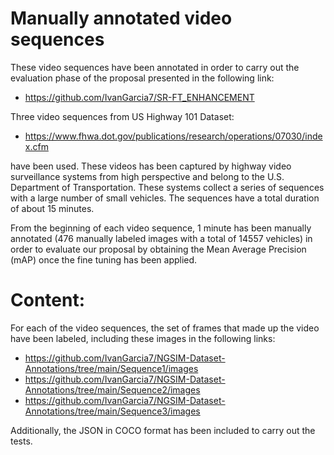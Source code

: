 # Manually annotated video sequences

These video sequences have been annotated in order to carry out the evaluation phase of the proposal presented in the following link:

* https://github.com/IvanGarcia7/SR-FT_ENHANCEMENT

Three video sequences from US Highway 101 Dataset:

* https://www.fhwa.dot.gov/publications/research/operations/07030/index.cfm 

have been used. These videos has been captured by highway video surveillance systems from high perspective and belong to the U.S. Department of Transportation. These systems collect a series of sequences with a large number of small vehicles. The sequences have a total duration of about 15 minutes. 

From the beginning of each video sequence, 1 minute has been manually annotated (476 manually labeled images with a total of 14557 vehicles) in order to evaluate our proposal by obtaining the Mean Average Precision (mAP) once the fine tuning has been applied. 

# Content:

For each of the video sequences, the set of frames that made up the video have been labeled, including these images in the following links:

* https://github.com/IvanGarcia7/NGSIM-Dataset-Annotations/tree/main/Sequence1/images
* https://github.com/IvanGarcia7/NGSIM-Dataset-Annotations/tree/main/Sequence2/images
* https://github.com/IvanGarcia7/NGSIM-Dataset-Annotations/tree/main/Sequence3/images

Additionally, the JSON in COCO format has been included to carry out the tests.

